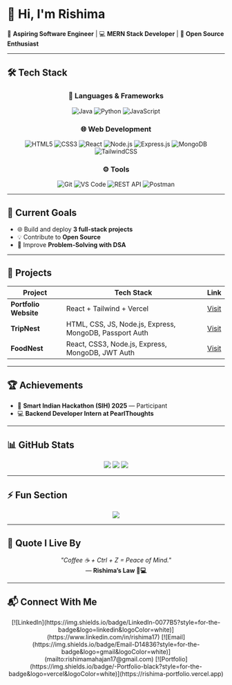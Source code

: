 # 👋 Hi, I'm Rishima  

🚀 **Aspiring Software Engineer** | 💻 **MERN Stack Developer** | 🌟 **Open Source Enthusiast**  

---

## 🛠️ Tech Stack  

<div align="center">

### 🚀 Languages & Frameworks
<img src="https://img.shields.io/badge/Java-007396?style=for-the-badge&logo=java&logoColor=white" alt="Java"/>
<img src="https://img.shields.io/badge/Python-3776AB?style=for-the-badge&logo=python&logoColor=white" alt="Python"/>
<img src="https://img.shields.io/badge/JavaScript-F7DF1E?style=for-the-badge&logo=javascript&logoColor=black" alt="JavaScript"/>

### 🌐 Web Development
<img src="https://img.shields.io/badge/HTML5-E34F26?style=for-the-badge&logo=html5&logoColor=white" alt="HTML5"/>
<img src="https://img.shields.io/badge/CSS3-1572B6?style=for-the-badge&logo=css3&logoColor=white" alt="CSS3"/>
<img src="https://img.shields.io/badge/React-20232A?style=for-the-badge&logo=react&logoColor=61DAFB" alt="React"/>
<img src="https://img.shields.io/badge/Node.js-43853D?style=for-the-badge&logo=node.js&logoColor=white" alt="Node.js"/>
<img src="https://img.shields.io/badge/Express.js-404D59?style=for-the-badge" alt="Express.js"/>
<img src="https://img.shields.io/badge/MongoDB-4EA94B?style=for-the-badge&logo=mongodb&logoColor=white" alt="MongoDB"/>
<img src="https://img.shields.io/badge/Tailwind_CSS-38B2AC?style=for-the-badge&logo=tailwind-css&logoColor=white" alt="TailwindCSS"/>

### ⚙️ Tools
<img src="https://img.shields.io/badge/Git-F05032?style=for-the-badge&logo=git&logoColor=white" alt="Git"/>
<img src="https://img.shields.io/badge/VS%20Code-0078d7?style=for-the-badge&logo=visual-studio-code&logoColor=white" alt="VS Code"/>
<img src="https://img.shields.io/badge/REST%20API-02569B?style=for-the-badge&logo=fastapi&logoColor=white" alt="REST API"/>
<img src="https://img.shields.io/badge/Postman-FF6C37?style=for-the-badge&logo=postman&logoColor=white" alt="Postman"/>

</div>

---

## 🎯 Current Goals  
- 🌐 Build and deploy **3 full-stack projects**  
- 💡 Contribute to **Open Source**  
- 🧩 Improve **Problem-Solving with DSA**

---

## 📂 Projects  

| Project | Tech Stack | Link |
|---------|------------|------|
| **Portfolio Website** | React + Tailwind + Vercel | [Visit](https://rishima-portfolio.vercel.app) |
| **TripNest** | HTML, CSS, JS, Node.js, Express, MongoDB, Passport Auth | [Visit](https://wanderlust-p0jp.onrender.com) |
| **FoodNest** | React, CSS3, Node.js, Express, MongoDB, JWT Auth | [Visit](https://rishima-foodnest.vercel.app) |

---

## 🏆 Achievements  
- 🚀 **Smart Indian Hackathon (SIH) 2025** — Participant  
- 💻 **Backend Developer Intern at PearlThoughts**

---

## 📊 GitHub Stats  

<div align="center">
  <img src="https://github-readme-stats.vercel.app/api?username=rishima17&show_icons=true&theme=radical&hide_border=true" />
  <img src="https://github-readme-streak-stats.herokuapp.com/?user=rishima17&theme=radical&hide_border=true" />
  <img src="https://github-readme-stats.vercel.app/api/top-langs/?username=rishima17&layout=compact&theme=radical&hide_border=true" />
</div>

---

## ⚡ Fun Section  

<div align="center">
  <img src="https://quotes-github-readme.vercel.app/api?type=horizontal&theme=radical" />
</div>

---

## 🌸 Quote I Live By  

<div align="center">
  <i>"Coffee ☕ + Ctrl + Z = Peace of Mind."</i>  
  <br />
  — <b>Rishima’s Law 🌙💻</b>
</div>

---

## 📬 Connect With Me  

<div align="center">
  [![LinkedIn](https://img.shields.io/badge/LinkedIn-0077B5?style=for-the-badge&logo=linkedin&logoColor=white)](https://www.linkedin.com/in/rishima17)  
  [![Email](https://img.shields.io/badge/Email-D14836?style=for-the-badge&logo=gmail&logoColor=white)](mailto:rishimamahajan17@gmail.com)  
  [![Portfolio](https://img.shields.io/badge/-Portfolio-black?style=for-the-badge&logo=vercel&logoColor=white)](https://rishima-portfolio.vercel.app)
</div>
